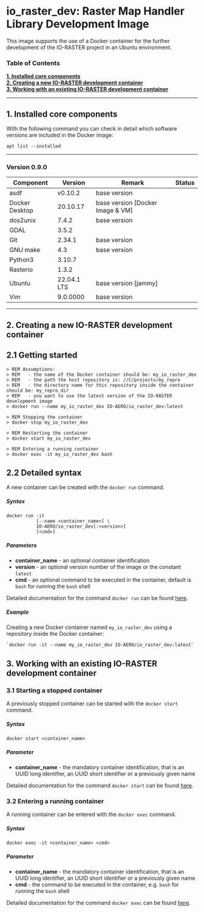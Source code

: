 # io_raster_dev: Raster Map Handler Library Development Image

This image supports the use of a Docker container for the further development of the IO-RASTER project in an Ubuntu environment.

### Table of Contents

**[1. Installed core components](#installed)**<br>
**[2. Creating a new IO-RASTER development container](#creating)**<br>
**[3. Working with an existing IO-RASTER development container](#working)**<br>

----

## <a name="installed"></a> 1. Installed core components

With the following command you can check in detail which software versions are included in the Docker image:

    apt list --installed

---

### Version 0.9.0

| Component      | Version     | Remark                           | Status |
|----------------|-------------|----------------------------------|--------|
| asdf           | v0.10.2     | base version                     |        | 
| Docker Desktop | 20.10.17    | base version [Docker Image & VM] |        | 
| dos2unix       | 7.4.2       | base version                     |        | 
| GDAL           | 3.5.2       |                                  |        | 
| Git            | 2.34.1      | base version                     |        | 
| GNU make       | 4.3         | base version                     |        | 
| Python3        | 3.10.7      |                                  |        |
| Rasterio       | 1.3.2       |                                  |        |
| Ubuntu         | 22.04.1 LTS | base version [jammy]             |        | 
| Vim            | 9.0.0000    | base version                     |        |

---

## <a name="creating"></a> 2. Creating a new IO-RASTER development container

## 2.1 Getting started

    > REM Assumptions:
    > REM   - the name of the Docker container should be: my_io_raster_dev
    > REM   - the path the host repository is: //C/projects/my_repro
    > REM   - the directory name for this repository inside the container should be: my_repro_dir
    > REM   - you want to use the latest version of the IO-RASTER development image
    > docker run --name my_io_raster_dev IO-AERO/io_raster_dev:latest
            
    > REM Stopping the container
    > docker stop my_io_raster_dev
    
    > REM Restarting the container
    > docker start my_io_raster_dev

    > REM Entering a running container
    > docker exec -it my_io_raster_dev bash

## 2.2 Detailed syntax

A new container can be created with the `docker run` command.

##### Syntax

    docker run -it 
               [--name <container_name>] \
               IO-AERO/io_raster_dev[:<version>] 
               [<cmd>]

##### Parameters

- **container_name** - an optional container identification
- **version** - an optional version number of the image or the constant `latest`
- **cmd** - an optional command to be executed in the container, default is `bash` for running the `bash` shell

Detailed documentation for the command `docker run` can be found [here](https://docs.docker.com/engine/reference/run/).

##### Example

Creating a new Docker container named `my_io_raster_dev` using a repository inside the Docker container:  

    `docker run -it --name my_io_raster_dev IO-AERO/io_raster_dev:latest`

## <a name="working"></a> 3. Working with an existing IO-RASTER development container

### 3.1 Starting a stopped container

A previously stopped container can be started with the `docker start` command.

##### Syntax

    docker start <container_name>

##### Parameter

- **container_name** - the mandatory container identification, that is an UUID long identifier, an UUID short identifier or a previously given name

Detailed documentation for the command `docker start` can be found [here](https://docs.docker.com/engine/reference/commandline/start/).

### 3.2 Entering a running container

A running container can be entered with the `docker exec` command.

##### Syntax

    docker exec -it <container_name> <cmd>

##### Parameter

- **container_name** - the mandatory container identification, that is an UUID long identifier, an UUID short identifier or a previously given name
- **cmd** - the command to be executed in the container, e.g. `bash` for running the `bash` shell

Detailed documentation for the command `docker exec` can be found [here](https://docs.docker.com/engine/reference/commandline/exec/).

